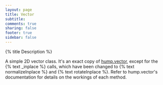 ```yaml
---
layout: page
title: Vector 
subtitle:
comments: true
sharing: false
footer: true
sidebar: false 
---
```


{% title Description %}

A simple 2D vector class. It's an exact copy of [hump.vector](http://vrld.github.io/hump/#hump.vector), 
except for the {% text _inplace %} calls, which have been changed to {% text normalizeInplace %} and {% text rotateInplace %}. 
Refer to hump.vector's documentation for details on the workings of each method.
